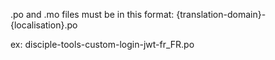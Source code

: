 .po and .mo files must be in this format:
{translation-domain}-{localisation}.po

ex:
disciple-tools-custom-login-jwt-fr_FR.po
